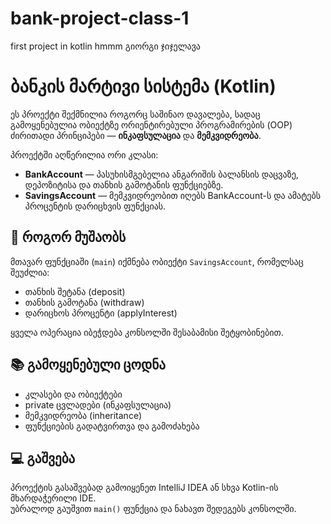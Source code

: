 # bank-project-class-1
first project in kotlin hmmm
გიორგი ჯიჯელავა
# ბანკის მარტივი სისტემა (Kotlin)

ეს პროექტი შექმნილია როგორც საშინაო დავალება, სადაც გამოყენებულია ობიექტზე ორიენტირებული პროგრამირების (OOP) ძირითადი პრინციპები — **ინკაფსულაცია** და **მემკვიდრეობა**.

პროექტში აღწერილია ორი კლასი:
- **BankAccount** — პასუხისმგებელია ანგარიშის ბალანსის დაცვაზე, დეპოზიტისა და თანხის გამოტანის ფუნქციებზე.
- **SavingsAccount** — მემკვიდრეობით იღებს BankAccount-ს და ამატებს პროცენტის დარიცხვის ფუნქციას.

## 🔧 როგორ მუშაობს

მთავარ ფუნქციაში (`main`) იქმნება ობიექტი `SavingsAccount`, რომელსაც შეუძლია:
- თანხის შეტანა (deposit)
- თანხის გამოტანა (withdraw)
- დარიცხოს პროცენტი (applyInterest)

ყველა ოპერაცია იბეჭდება კონსოლში შესაბამისი შეტყობინებით.

## 📚 გამოყენებული ცოდნა

- კლასები და ობიექტები  
- private ცვლადები (ინკაფსულაცია)  
- მემკვიდრეობა (inheritance)  
- ფუნქციების გადატვირთვა და გამოძახება  

## 💻 გაშვება

პროექტის გასაშვებად გამოიყენეთ IntelliJ IDEA ან სხვა Kotlin-ის მხარდაჭერილი IDE.  
უბრალოდ გაუშვით `main()` ფუნქცია და ნახავთ შედეგებს კონსოლში.
